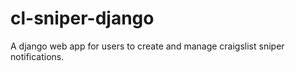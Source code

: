 # cl-sniper-django
A django web app for users to create and manage craigslist sniper notifications.
